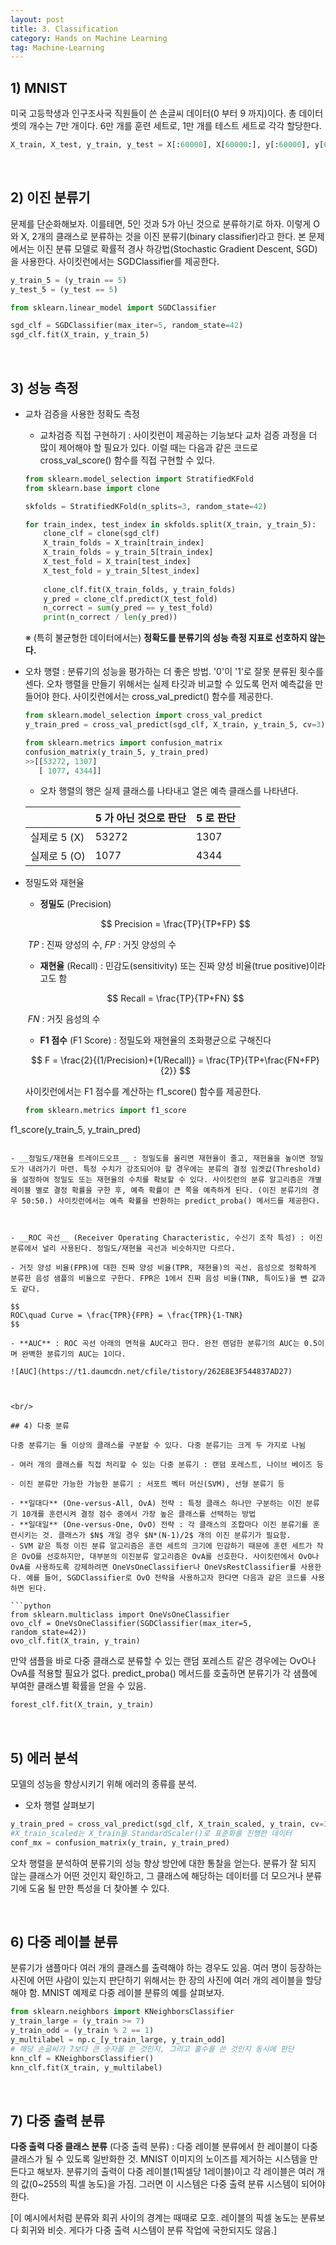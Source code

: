 ```yaml
---
layout: post
title: 3. Classification
category: Hands on Machine Learning
tag: Machine-Learning
---
```


 

## 1) MNIST

미국 고등학생과 인구조사국 직원들이 쓴 손글씨 데이터(0 부터 9 까지)이다. 총 데이터 셋의 개수는 7만 개이다. 6만 개를 훈련 세트로, 1만 개를 테스트 세트로 각각 할당한다.

```python
X_train, X_test, y_train, y_test = X[:60000], X[60000:], y[:60000], y[60000:]
```



<br/>

## 2) 이진 분류기

문제를 단순화해보자. 이를테면, 5인 것과 5가 아닌 것으로 분류하기로 하자. 이렇게 O와 X, 2개의 클래스로 분류하는 것을 이진 분류기(binary classifier)라고 한다. 본 문제에서는 이진 분류 모델로 확률적 경사 하강법(Stochastic Gradient Descent, SGD)을 사용한다. 사이킷런에서는 SGDClassifier를 제공한다.

```python
y_train_5 = (y_train == 5)
y_test_5 = (y_test == 5)

from sklearn.linear_model import SGDClassifier

sgd_clf = SGDClassifier(max_iter=5, random_state=42)
sgd_clf.fit(X_train, y_train_5)
```



<br/>

## 3) 성능 측정

- 교차 검증을 사용한 정확도 측정

  - 교차검증 직접 구현하기 : 사이킷런이 제공하는 기능보다 교차 검증 과정을 더 많이 제어해야 할 필요가 있다. 이럴 때는 다음과 같은 코드로 cross_val_score() 함수를 직접 구현할 수 있다.

  ```python
  from sklearn.model_selection import StratifiedKFold
  from sklearn.base import clone
  
  skfolds = StratifiedKFold(n_splits=3, random_state=42)
  
  for train_index, test_index in skfolds.split(X_train, y_train_5):
      clone_clf = clone(sgd_clf)
      X_train_folds = X_train[train_index]
      X_train_folds = y_train_5[train_index]
      X_test_fold = X_train[test_index]
      X_test_fold = y_train_5[test_index]
      
      clone_clf.fit(X_train_folds, y_train_folds)
      y_pred = clone_clf.predict(X_test_fold)
      n_correct = sum(y_pred == y_test_fold)
      print(n_correct / len(y_pred))
  ```

  ※ (특히 불균형한 데이터에서는) __정확도를 분류기의 성능 측정 지표로 선호하지 않는다.__ 

- 오차 행렬 : 분류기의 성능을 평가하는 더 좋은 방법. '0'이 '1'로 잘못 분류된 횟수를 센다. 오차 행렬을 만들기 위해서는 실제 타깃과 비교할 수 있도록 먼저 예측값을 만들어야 한다. 사이킷런에서는 cross_val_predict() 함수를 제공한다.

  ```python
  from sklearn.model_selection import cross_val_predict
  y_train_pred = cross_val_predict(sgd_clf, X_train, y_train_5, cv=3)
  
  from sklearn.metrics import confusion_matrix
  confusion_matrix(y_train_5, y_train_pred)
  >>[[53272, 1307]
     [ 1077, 4344]]
  ```

  - 오차 행렬의 행은 실제 클래스를 나타내고 열은 예측 클래스를 나타낸다.

  |              | 5 가 아닌 것으로 판단 | 5 로 판단 |
  | ------------ | --------------------- | --------- |
  | 실제로 5 (X) | 53272                 | 1307      |
  | 실제로 5 (O) | 1077                  | 4344      |
  
- 정밀도와 재현율

  - __정밀도__ (Precision)

  $$
  Precision = \frac{TP}{TP+FP}
  $$

  ​			$TP$ : 진짜 양성의 수,  $FP$ : 거짓 양성의 수

  - __재현율__ (Recall) : 민감도(sensitivity) 또는 진짜 양성 비율(true positive)이라고도 함
  
  $$
  Recall = \frac{TP}{TP+FN}
  $$

  ​	$FN$ : 거짓 음성의 수

  - __F1 점수__ (F1 Score) : 정밀도와 재현율의 조화평균으로 구해진다
  
  $$
F = \frac{2}{(1/Precision)+(1/Recall)} = \frac{TP}{TP+\frac{FN+FP}{2}}
  $$

  사이킷런에서는 F1 점수를 계산하는 f1_score() 함수를 제공한다.
  
  ```python
  from sklearn.metrics import f1_score
f1_score(y_train_5, y_train_pred)
  ```
  
  - __정밀도/재현율 트레이드오프__ : 정밀도를 올리면 재현율이 줄고, 재현율을 높이면 정밀도가 내려가기 마련. 특정 수치가 강조되어야 할 경우에는 분류의 결정 임곗값(Threshold)을 설정하여 정밀도 또는 재현율의 수치를 확보할 수 있다. 사이킷런의 분류 알고리즘은 개별 레이블 별로 결정 확률을 구한 후, 예측 확률이 큰 쪽을 예측하게 된다. (이진 분류기의 경우 50:50.) 사이킷런에서는 예측 확률을 반환하는 predict_proba() 메서드를 제공한다.  



- __ROC 곡선__ (Receiver Operating Characteristic, 수신기 조작 특성) : 이진분류에서 널리 사용된다. 정밀도/재현율 곡선과 비슷하지만 다르다.

  - 거짓 양성 비율(FPR)에 대한 진짜 양성 비율(TPR, 재현율)의 곡선. 음성으로 정확하게 분류한 음성 샘플의 비율으로 구한다. FPR은 1에서 진짜 음성 비율(TNR, 특이도)을 뺀 값과도 같다.
  
  $$
  ROC\quad Curve = \frac{TPR}{FPR} = \frac{TPR}{1-TNR}
  $$
  
  - **AUC** : ROC 곡선 아래의 면적을 AUC라고 한다. 완전 랜덤한 분류기의 AUC는 0.5이며 완벽한 분류기의 AUC는 1이다. 
  
  ![AUC](https://t1.daumcdn.net/cfile/tistory/262E8E3F544837AD27)
  
  

<br/>

## 4) 다중 분류

다중 분류기는 둘 이상의 클래스를 구분할 수 있다. 다중 분류기는 크게 두 가지로 나뉨

- 여러 개의 클래스를 직접 처리할 수 있는 다중 분류기 : 랜덤 포레스트, 나이브 베이즈 등

- 이진 분류만 가능한 가능한 분류기 : 서포트 벡터 머신(SVM), 선형 분류기 등

  - **일대다** (One-versus-All, OvA) 전략 : 특정 클래스 하나만 구분하는 이진 분류기 10개를 훈련시켜 결정 점수 중에서 가장 높은 클래스를 선택하는 방법
  - **일대일** (One-versus-One, OvO) 전략 : 각 클래스의 조합마다 이진 분류기를 훈련시키는 것. 클래스가 $N$ 개일 경우 $N*(N-1)/2$ 개의 이진 분류기가 필요함.
  - SVM 같은 특정 이진 분류 알고리즘은 훈련 세트의 크기에 민감하기 때문에 훈련 세트가 작은 OvO를 선호하지만, 대부분의 이진분류 알고리즘은 OvA를 선호한다. 사이킷런에서 OvO나 OvA를 사용하도록 강제하려면 OneVsOneClassifier나 OneVsRestClassifier를 사용한다. 예를 들어, SGDClassifier로 OvO 전략을 사용하고자 한다면 다음과 같은 코드를 사용하면 된다.

  ```python
  from sklearn.multiclass import OneVsOneClassifier
  ovo_clf = OneVsOneClassifier(SGDClassifier(max_iter=5, random_state=42))
  ovo_clf.fit(X_train, y_train)
  ```

만약 샘플을 바로 다중 클래스로 분류할 수 있는 랜덤 포레스트 같은 경우에는 OvO나 OvA를 적용할 필요가 없다. predict_proba() 메서드를 호출하면 분류기가 각 샘플에 부여한 클래스별 확률을 얻을 수 있음.

```python
forest_clf.fit(X_train, y_train)
```



<br/>

## 5) 에러 분석

모델의 성능을 향상시키기 위해 에러의 종류를 분석.

- 오차 행렬 살펴보기

```python
y_train_pred = cross_val_predict(sgd_clf, X_train_scaled, y_train, cv=3)
#X_train_scaled는 X_train을 StandardScaler()로 표준화를 진행한 데이터
conf_mx = confusion_matrix(y_train, y_train_pred)
```

오차 행렬을 분석하여 분류기의 성능 향상 방안에 대한 통찰을 얻는다. 분류가 잘 되지 않는 클래스가 어떤 것인지 확인하고, 그 클래스에 해당하는 데이터를 더 모으거나 분류기에 도움 될 만한 특성을 더 찾아볼 수 있다. 

<br/>

## 6) 다중 레이블 분류

 분류기가 샘플마다 여러 개의 클래스를 출력해야 하는 경우도 있음. 여러 명이 등장하는 사진에 어떤 사람이 있는지 판단하기 위해서는 한 장의 사진에 여러 개의 레이블을 할당해야 함. MNIST 예제로 다중 레이블 분류의 예를 살펴보자.

```python
from sklearn.neighbors import KNeighborsClassifier
y_train_large = (y_train >= 7)
y_train_odd = (y_train % 2 == 1)
y_multilabel = np.c_[y_train_large, y_train_odd]
# 해당 손글씨가 7보다 큰 숫자를 쓴 것인지, 그리고 홀수를 쓴 것인지 동시에 판단
knn_clf = KNeighborsClassifier()
knn_clf.fit(X_train, y_multilabel)
```

<br/>

## 7) 다중 출력 분류

**다중 출력 다중 클래스 분류** (다중 출력 분류) : 다중 레이블 분류에서 한 레이블이 다중 클래스가 될 수 있도록 일반화한 것. MNIST 이미지의 노이즈를 제거하는 시스템을 만든다고 해보자. 분류기의 출력이 다중 레이블(1픽셀당 1레이블)이고 각 레이블은 여러 개의 값(0~255의 픽셀 농도)을 가짐. 그러면 이 시스템은 다중 출력 분류 시스템이 되어야 한다.

[이 예시에서처럼 분류와 회귀 사이의 경계는 때때로 모호. 레이블의 픽셀 농도는 분류보다 회귀와 비슷. 게다가 다중 출력 시스템이 분류 작업에 국한되지도 않음.]